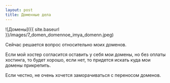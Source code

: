 ```yaml
---
layout: post
title: Доменные дела
---
```


![Домены]({{ site.baseurl }}/images/7_domen_domennoe_imya_domenn.jpeg)

Сейчас решается вопрос относительно моих доменов.

Если мой хостер согласится оставить у себя мои домены, но без оплаты хостинга, то будет хорошо, если нет, то придется искать куда мои домены прикрепить.

Если честно, не очень хочется заморачиваться с переносом доменов.
